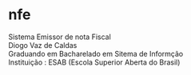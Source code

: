 # nfe
Sistema Emissor de nota Fiscal <br>
Diogo Vaz de Caldas <br>
Graduando em Bacharelado em Sitema de Informção <br>
Instituição : ESAB (Escola Superior Aberta do Brasil)

